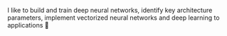 I like to build and train deep neural networks, identify key architecture parameters, implement vectorized neural networks and deep learning to applications 🤖
